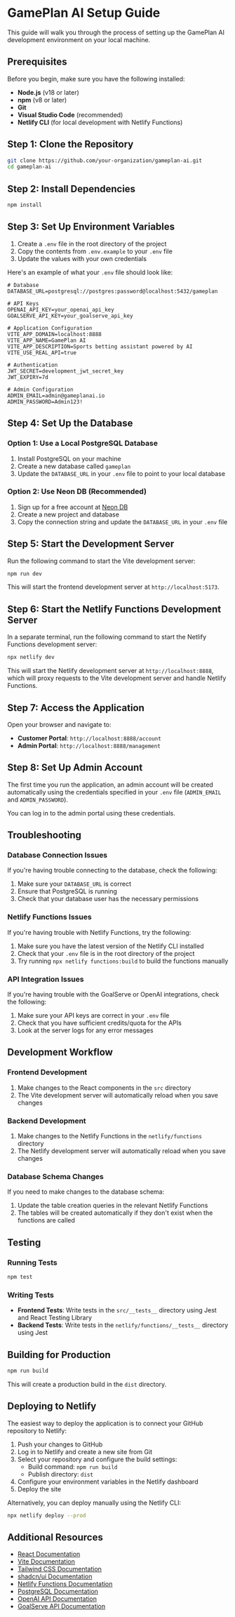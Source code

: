 # GamePlan AI Setup Guide

This guide will walk you through the process of setting up the GamePlan AI development environment on your local machine.

## Prerequisites

Before you begin, make sure you have the following installed:

- **Node.js** (v18 or later)
- **npm** (v8 or later)
- **Git**
- **Visual Studio Code** (recommended)
- **Netlify CLI** (for local development with Netlify Functions)

## Step 1: Clone the Repository

```bash
git clone https://github.com/your-organization/gameplan-ai.git
cd gameplan-ai
```

## Step 2: Install Dependencies

```bash
npm install
```

## Step 3: Set Up Environment Variables

1. Create a `.env` file in the root directory of the project
2. Copy the contents from `.env.example` to your `.env` file
3. Update the values with your own credentials

Here's an example of what your `.env` file should look like:

```
# Database
DATABASE_URL=postgresql://postgres:password@localhost:5432/gameplan

# API Keys
OPENAI_API_KEY=your_openai_api_key
GOALSERVE_API_KEY=your_goalserve_api_key

# Application Configuration
VITE_APP_DOMAIN=localhost:8888
VITE_APP_NAME=GamePlan AI
VITE_APP_DESCRIPTION=Sports betting assistant powered by AI
VITE_USE_REAL_API=true

# Authentication
JWT_SECRET=development_jwt_secret_key
JWT_EXPIRY=7d

# Admin Configuration
ADMIN_EMAIL=admin@gameplanai.io
ADMIN_PASSWORD=Admin123!
```

## Step 4: Set Up the Database

### Option 1: Use a Local PostgreSQL Database

1. Install PostgreSQL on your machine
2. Create a new database called `gameplan`
3. Update the `DATABASE_URL` in your `.env` file to point to your local database

### Option 2: Use Neon DB (Recommended)

1. Sign up for a free account at [Neon DB](https://neon.tech/)
2. Create a new project and database
3. Copy the connection string and update the `DATABASE_URL` in your `.env` file

## Step 5: Start the Development Server

Run the following command to start the Vite development server:

```bash
npm run dev
```

This will start the frontend development server at `http://localhost:5173`.

## Step 6: Start the Netlify Functions Development Server

In a separate terminal, run the following command to start the Netlify Functions development server:

```bash
npx netlify dev
```

This will start the Netlify development server at `http://localhost:8888`, which will proxy requests to the Vite development server and handle Netlify Functions.

## Step 7: Access the Application

Open your browser and navigate to:

- **Customer Portal**: `http://localhost:8888/account`
- **Admin Portal**: `http://localhost:8888/management`

## Step 8: Set Up Admin Account

The first time you run the application, an admin account will be created automatically using the credentials specified in your `.env` file (`ADMIN_EMAIL` and `ADMIN_PASSWORD`).

You can log in to the admin portal using these credentials.

## Troubleshooting

### Database Connection Issues

If you're having trouble connecting to the database, check the following:

1. Make sure your `DATABASE_URL` is correct
2. Ensure that PostgreSQL is running
3. Check that your database user has the necessary permissions

### Netlify Functions Issues

If you're having trouble with Netlify Functions, try the following:

1. Make sure you have the latest version of the Netlify CLI installed
2. Check that your `.env` file is in the root directory of the project
3. Try running `npx netlify functions:build` to build the functions manually

### API Integration Issues

If you're having trouble with the GoalServe or OpenAI integrations, check the following:

1. Make sure your API keys are correct in your `.env` file
2. Check that you have sufficient credits/quota for the APIs
3. Look at the server logs for any error messages

## Development Workflow

### Frontend Development

1. Make changes to the React components in the `src` directory
2. The Vite development server will automatically reload when you save changes

### Backend Development

1. Make changes to the Netlify Functions in the `netlify/functions` directory
2. The Netlify development server will automatically reload when you save changes

### Database Schema Changes

If you need to make changes to the database schema:

1. Update the table creation queries in the relevant Netlify Functions
2. The tables will be created automatically if they don't exist when the functions are called

## Testing

### Running Tests

```bash
npm test
```

### Writing Tests

- **Frontend Tests**: Write tests in the `src/__tests__` directory using Jest and React Testing Library
- **Backend Tests**: Write tests in the `netlify/functions/__tests__` directory using Jest

## Building for Production

```bash
npm run build
```

This will create a production build in the `dist` directory.

## Deploying to Netlify

The easiest way to deploy the application is to connect your GitHub repository to Netlify:

1. Push your changes to GitHub
2. Log in to Netlify and create a new site from Git
3. Select your repository and configure the build settings:
   - Build command: `npm run build`
   - Publish directory: `dist`
4. Configure your environment variables in the Netlify dashboard
5. Deploy the site

Alternatively, you can deploy manually using the Netlify CLI:

```bash
npx netlify deploy --prod
```

## Additional Resources

- [React Documentation](https://reactjs.org/docs/getting-started.html)
- [Vite Documentation](https://vitejs.dev/guide/)
- [Tailwind CSS Documentation](https://tailwindcss.com/docs)
- [shadcn/ui Documentation](https://ui.shadcn.com)
- [Netlify Functions Documentation](https://docs.netlify.com/functions/overview/)
- [PostgreSQL Documentation](https://www.postgresql.org/docs/)
- [OpenAI API Documentation](https://platform.openai.com/docs/introduction)
- [GoalServe API Documentation](https://www.goalserve.com/en/sports-data-feeds/api-documentation)
